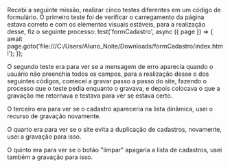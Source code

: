 Recebi a seguinte missão, realizar cinco testes diferentes em um código de formulário. O primeiro teste foi de verificar o carregamento da página estava correto e com os elementos visuais estáveis, para a realização desse, fiz o seguinte processo:
test('formCadastro', async ({ page }) => {
  await page.goto('file:///C:/Users/Aluno_Noite/Downloads/formCadastro/index.html');
});
 
 O segundo teste era para ver se a mensagem de erro aparecia quando o usuário não preenchia todos os campos, para a realização desse e dos seguintes códigos, comecei a gravar passo a passo do site, fazendo o processo que o teste pedia enquanto o gravava, e depois colocava o que a gravação me retornava e testava para ver se estava certo.

 O terceiro era para ver se o cadastro apareceria na lista dinâmica, usei o recurso de gravação novamente.

 O quarto era para ver se o site evita a duplicação de cadastros, novamente, usei a gravação para isso.

 O quinto era para ver se o botão "limpar" apagaria a lista de cadastros, usei também a gravação para isso.
